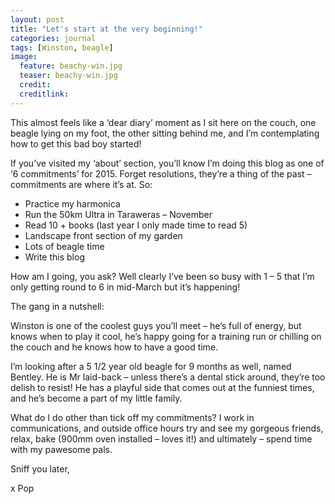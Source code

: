 ```yaml
---
layout: post
title: "Let's start at the very beginning!"
categories: journal
tags: [Winston, beagle]
image:
  feature: beachy-win.jpg
  teaser: beachy-win.jpg
  credit:
  creditlink:
---
```


This almost feels like a ‘dear diary’ moment as I sit here on the couch, one beagle lying on  my foot, the other sitting behind me, and I’m contemplating how to get this bad boy started!

If you’ve visited my ‘about’ section, you’ll know I’m doing this blog as one of ‘6 commitments’ for 2015. Forget resolutions, they’re a thing of the past – commitments are where it’s at. So:

- Practice my harmonica
- Run the 50km Ultra in Taraweras – November
- Read 10 + books (last year I only made time to read 5)
- Landscape front section of my garden
- Lots of beagle time
- Write this blog

How am I going, you ask? Well clearly I’ve been so busy with 1 – 5 that I’m only getting round to 6 in mid-March but it’s happening!

The gang in a nutshell:

Winston is one of the coolest guys you’ll meet – he’s full of energy, but knows when to play it cool, he’s happy going for a training run or chilling on the couch and he knows how to have a good time.

I’m looking after a 5 1/2 year old beagle for 9 months as well, named Bentley. He is Mr laid-back – unless there’s a dental stick around, they’re too delish to resist! He has a playful side that comes out at the funniest times, and he’s become a part of  my little family.

What do I do other than tick off my commitments? I work in communications, and outside office hours try and see my gorgeous friends, relax, bake (900mm oven installed – loves it!) and ultimately – spend time with my pawesome pals.

Sniff you later,

x Pop
